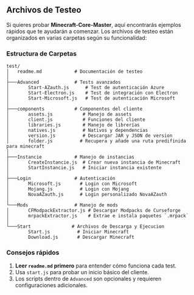 ## Archivos de Testeo

Si quieres probar **Minecraft-Core-Master**, aquí encontrarás ejemplos rápidos que te ayudarán a comenzar.
Los archivos de testeo están organizados en varias carpetas según su funcionalidad:

### Estructura de Carpetas

```
test/
│   readme.md            # Documentación de testeo
│
├───Advanced             # Tests avanzados
│       Start-AZauth.js      # Test de autenticación Azure
│       Start-Electron.js    # Test de integración con Electron
│       Start-Microsoft.js   # Test de autenticación Microsoft
│
├───components           # Componentes del cliente
│       assets.js           # Manejo de assets
│       client.js           # Funciones del cliente
│       libraries.js        # Manejo de librerías
│       natives.js          # Nativos y dependencias
│       version.js          # Descargar JAR y JSON de version
│       folder.js          # Recupera y añade una ruta predifinida para minecraft
│
├───Instancie            # Manejo de instancias
│       CreateInstancie.js  # Crear nueva instancia de Minecraft
│       StartInstancie.js   # Iniciar instancia existente
│
├───Login                # Autenticación
│       Microsoft.js       # Login con Microsoft
│       Mojang.js          # Login con Mojang
│       NovaAZauth.js      # Login personalizado NovaAZauth
│
└───Mods                 # Manejo de mods
│       CFModpackExtractor.js # Descargar Modpacks de Curseforge
│       mrpackExtractor.js    # Extrae e instala paquetes `.mrpack`
│
└───Start               # Archivos de Descarga y Ejecucion
        Start.js          # Iniciar Minecraft
        Download.js       # Descargar Minecraft
```

### Consejos rápidos

1. **Leer `readme.md` primero** para entender cómo funciona cada test.
2. Usa `start.js` para probar un inicio básico del cliente.
3. Los scripts dentro de `Advanced` son opcionales y requieren configuraciones adicionales.
